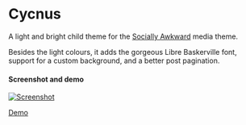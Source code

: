 # Cycnus

A light and bright child theme for the [Socially Awkward](https://github.com/justintadlock/socially-awkward) media theme.
 
Besides the light colours, it adds the gorgeous Libre Baskerville font, support for a custom background, and a better post pagination.

#### Screenshot and demo

[![Screenshot](https://raw.github.com/jayj/cycnus/master/screenshot.png)](http://wpthemes.jayj.dk/cycnus)

[Demo](http://wpthemes.jayj.dk/cycnus)